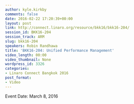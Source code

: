 ```yaml
---
author: kyle.kirkby
comments: false
date: 2016-02-22 17:20:39+00:00
layout: post
link: http://connect.linaro.org/resource/bkk16/bkk16-204/
session_id: BKK16-204
session_track: ARM
slug: bkk16-204
speakers: Robin Randhawa
title: 'BKK16-204: Unified Performance Management'
video_length: 00:00
video_thumbnail: None
wordpress_id: 3326
categories:
- Linaro Connect Bangkok 2016
post_format:
- Video
---
```




Event Date: March 8, 2016
